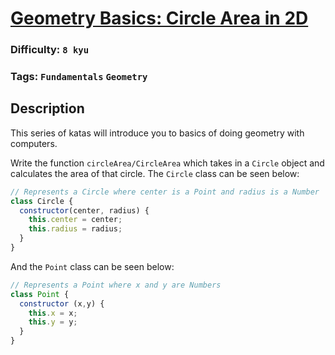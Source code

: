 # [Geometry Basics: Circle Area in 2D](https://www.codewars.com/kata/58e3f824a33b52c1dc0001c0)

### Difficulty: `8 kyu`

### Tags: `Fundamentals` `Geometry`

## Description

This series of katas will introduce you to basics of doing geometry with computers.

Write the function `circleArea/CircleArea` which takes in a `Circle` object and calculates the area of that circle.
The `Circle` class can be seen below:

```js
// Represents a Circle where center is a Point and radius is a Number
class Circle {
  constructor(center, radius) { 
    this.center = center; 
    this.radius = radius;
  }
}
```
And the `Point` class can be seen below:

```js
// Represents a Point where x and y are Numbers
class Point {
  constructor (x,y) { 
    this.x = x;
    this.y = y; 
  }
}
```